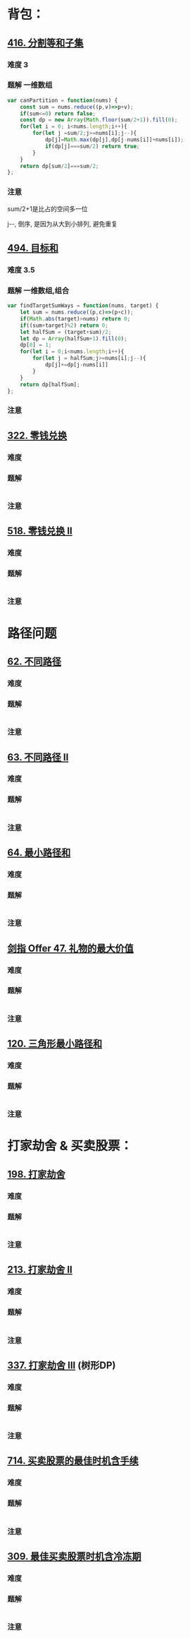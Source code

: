 # **背包：**

## [416. 分割等和子集](https://leetcode-cn.com/problems/partition-equal-subset-sum/)

### 难度 3

### 题解 一维数组

```js
var canPartition = function(nums) {
    const sum = nums.reduce((p,v)=>p+v);
    if(sum<=0) return false;
    const dp = new Array(Math.floor(sum/2+1)).fill(0);
    for(let i = 0; i<nums.length;i++){
        for(let j =sum/2;j>=nums[i];j--){
            dp[j]=Math.max(dp[j],dp[j-nums[i]]+nums[i]);
            if(dp[j]===sum/2) return true;
        }
    }
    return dp[sum/2]===sum/2;
};
```

### 注意

sum/2+1是比占的空间多一位

j--, 倒序, 是因为从大到小排列, 避免重复

## [494. 目标和](https://leetcode-cn.com/problems/target-sum/)

### 难度 3.5

### 题解 一维数组,组合

```js
var findTargetSumWays = function(nums, target) {
    let sum = nums.reduce((p,c)=>(p+c));
    if(Math.abs(target)>nums) return 0;
    if((sum+target)%2) return 0;
    let halfSum = (target+sum)/2;
    let dp = Array(halfSum+1).fill(0);
    dp[0] = 1;
    for(let i = 0;i<nums.length;i++){
        for(let j = halfSum;j>=nums[i];j--){
            dp[j]+=dp[j-nums[i]]
        }
    }
    return dp[halfSum];
};
```

### 注意



## [322. 零钱兑换](https://leetcode-cn.com/problems/coin-change/) 

### 难度

### 题解

```js

```

### 注意



## [518. 零钱兑换 II](https://leetcode-cn.com/problems/coin-change-2/)

### 难度

### 题解

```js

```

### 注意



# **路径问题**

## [62. 不同路径](https://leetcode-cn.com/problems/unique-paths/)

### 难度

### 题解

```js

```

### 注意



## [63. 不同路径 II](https://leetcode-cn.com/problems/unique-paths-ii/)

### 难度

### 题解

```js

```

### 注意



## [64. 最小路径和](https://leetcode-cn.com/problems/minimum-path-sum/)

### 难度

### 题解

```js

```

### 注意



## [剑指 Offer 47. 礼物的最大价值](https://leetcode-cn.com/problems/li-wu-de-zui-da-jie-zhi-lcof/) 

### 难度

### 题解

```js

```

### 注意



## [120. 三角形最小路径和](https://leetcode-cn.com/problems/triangle/)

### 难度

### 题解

```js

```

### 注意



# **打家劫舍** **&** **买卖股票：**

## [198. 打家劫舍](https://leetcode-cn.com/problems/house-robber/)

### 难度

### 题解

```js

```

### 注意



## [213. 打家劫舍 II](https://leetcode-cn.com/problems/house-robber-ii/)

### 难度

### 题解

```js

```

### 注意



## [337. 打家劫舍 III](https://leetcode-cn.com/problems/house-robber-iii/) (树形DP)

### 难度

### 题解

```js

```

### 注意



## [714. 买卖股票的最佳时机含手续](https://leetcode-cn.com/problems/best-time-to-buy-and-sell-stock-with-transaction-fee/)

### 难度

### 题解

```js

```

### 注意



## [309. 最佳买卖股票时机含冷冻期](https://leetcode-cn.com/problems/best-time-to-buy-and-sell-stock-with-cooldown/)

### 难度

### 题解

```js

```

### 注意

